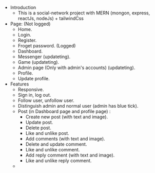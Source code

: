 * Introduction
  - This is a social-network project with MERN (mongon, express, reactJs, nodeJs) + tailwindCss
* Page:
 (Not logged)
  - Home.
  - Login.
  - Register.
  - Froget password.
 (Logged)
  - Dashboard.
  - Messenger (updateting).
  - Game (updateting).
  - Admin page (Only with admin's accounts) (updateting).
  - Profile.
  - Update profile.
* Features
  - Responsive.
  - Sign in, log out.
  - Follow user, unfollow user.
  - Distinguish admin and normal user (admin has blue tick).
  - Post (in Dashboard page and profile page) :
      + Create new post (with text and image).
      + Update post.
      + Delete post.
      + Like and unlike post.
      + Add comments (with text and image).
      + Delete and update comment.
      + Like and unlike comment.
      + Add reply comment (with text and image).
      + Like and unlike reply comment.
  - 

